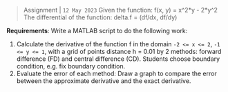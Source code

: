 > Assignment | `12 May 2023`
Given the function: f(x, y) = x^2\*y - 2\*y^2
The differential of the function: delta.f = (df/dx, df/dy)

**Requirements**: Write a MATLAB script to do the following work:
1. Calculate the derivative of the function f in the domain `-2 <= x <= 2`, `-1 <= y <= 1`, with a grid of points distance h = 0.01 by 2 methods: forward difference (FD) and central difference (CD). Students choose boundary condition, e.g. fix boundary condition.
2. Evaluate the error of each method: Draw a graph to compare the error between the approximate derivative and the exact derivative.